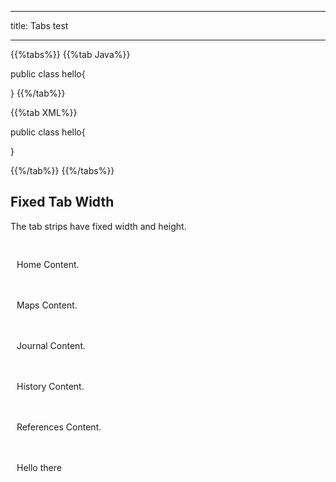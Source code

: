 
---
title: Tabs test

---

{{%tabs%}}
{{%tab Java%}}

public class hello{

}
{{%/tab%}}

{{%tab XML%}}

public class hello{

}

{{%/tab%}}
{{%/tabs%}}


<div class="content">
    <h2>Fixed Tab Width</h2>
    <p>The tab strips have fixed width and height.</p>
    <div style="margin:20px 0;"></div>
    <div class="easyui-tabs" data-options="tabWidth:112" style="width:700px;height:250px">
        <div title="Home" style="padding:10px">
            <p>Home Content.</p>
        </div>
        <div title="Maps" style="padding:10px">
            <p>Maps Content.</p>
        </div>
        <div title="Journal" style="padding:10px">
            <p>Journal Content.</p>
        </div>
        <div title="History" style="padding:10px">
            <p>History Content.</p>
        </div>
        <div title="References" style="padding:10px">
            <p>References Content.</p>
        </div>
        <div title="Contact" data-options="tabWidth:110" style="padding:10px">
        <p>
            Hello there
            </p>
        </div>
    </div>
</div>

 



<!--

<!DOCTYPE html>
<html>
<head>
    <meta charset="UTF-8">
    <title>Fixed Tab Width - jQuery EasyUI Demo</title>
    <link rel="stylesheet" type="text/css" href="../../themes/default/easyui.css">
    <link rel="stylesheet" type="text/css" href="../../themes/icon.css">
    <link rel="stylesheet" type="text/css" href="../demo.css">
    <script type="text/javascript" src="../../jquery.min.js"></script>
    <script type="text/javascript" src="../../jquery.easyui.min.js"></script>
</head>
<body>
    <h2>Fixed Tab Width</h2>
    <p>The tab strips have fixed width and height.</p>
    <div style="margin:20px 0;"></div>
    <div class="easyui-tabs" data-options="tabWidth:112" style="width:700px;height:250px">
        <div title="Home" style="padding:10px">
            <p>Home Content.</p>
        </div>
        <div title="Maps" style="padding:10px">
            <p>Maps Content.</p>
        </div>
        <div title="Journal" style="padding:10px">
            <p>Journal Content.</p>
        </div>
        <div title="History" style="padding:10px">
            <p>History Content.</p>
        </div>
        <div title="References" style="padding:10px">
            <p>References Content.</p>
        </div>
        <div title="Contact" data-options="tabWidth:110" style="padding:10px">
            <p>Contact Content.</p>
        </div>
    </div>
</body>
</html>
-->
 

 